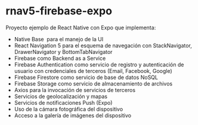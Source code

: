 # rnav5-firebase-expo

Proyecto ejemplo de React Native con Expo que implementa:

* Native Base  para el manejo de la UI
* React Navigation 5 para el esquema de navegación con StackNavigator, DrawerNavigator y BottomTabNavigator
* Firebase como Backend as a Service
* Firebase Authentication como servicio de registro y autenticación de usuario con credenciales de terceros (Email, Facebook, Google)
* Firebase Firestore como servicio de base de datos NoSQL
* Firebase Storage como servicio de almacenamiento de archivos
* Axios para la invocación de servicios de terceros
* Servicios de geolocalización y mapas
* Servicios de notificaciones Push (Expo)
* Uso de la cámara fotográfica del dispositivo
* Acceso a la galería de imágenes del dispositivo
